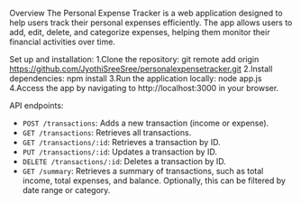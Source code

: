 Overview
  The Personal Expense Tracker is a web application designed to help users track their personal expenses efficiently. The app allows users to add, edit, delete, and categorize expenses, helping them monitor their financial activities over time.

Set up and installation:
  1.Clone the repository:
    git remote add origin https://github.com/JyothiSreeSree/personalexpensetracker.git
  2.Install dependencies:
    npm install
  3.Run the application locally:
    node app.js
  4.Access the app by navigating to http://localhost:3000 in your browser.

API endpoints:

  - `POST /transactions`: Adds a new transaction (income or expense).
  - `GET /transactions`: Retrieves all transactions.
  - `GET /transactions/:id`: Retrieves a transaction by ID.
  - `PUT /transactions/:id`: Updates a transaction by ID.
  - `DELETE /transactions/:id`: Deletes a transaction by ID.
  - `GET /summary`: Retrieves a summary of transactions, such as total income, total expenses, and balance. Optionally, this can be filtered by date range or category.

